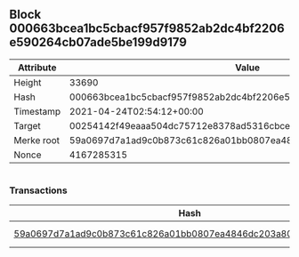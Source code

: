 ## Block 000663bcea1bc5cbacf957f9852ab2dc4bf2206e590264cb07ade5be199d9179

Attribute | Value
--- | ---
Height | 33690
Hash | 000663bcea1bc5cbacf957f9852ab2dc4bf2206e590264cb07ade5be199d9179
Timestamp | 2021-04-24T02:54:12+00:00
Target | 00254142f49eaaa504dc75712e8378ad5316cbcead634704b3734b6271167cc4
Merke root | 59a0697d7a1ad9c0b873c61c826a01bb0807ea4846dc203a80fca12a267f15b2
Nonce | 4167285315

```

```

### Transactions

Hash | Amount
--- | ---
[59a0697d7a1ad9c0b873c61c826a01bb0807ea4846dc203a80fca12a267f15b2](59a0697d7a1ad9c0b873c61c826a01bb0807ea4846dc203a80fca12a267f15b2.md) | 10.00000000 SKEPTI 
